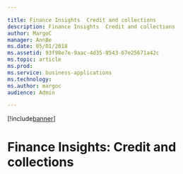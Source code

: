 ```yaml
---

title: Finance Insights  Credit and collections
description: Finance Insights  Credit and collections
author: MargoC
manager: AnnBe
ms.date: 05/01/2018
ms.assetid: 93f98e7e-9aac-4d35-8543-67e25671a42c
ms.topic: article
ms.prod: 
ms.service: business-applications
ms.technology: 
ms.author: margoc
audience: Admin

---
```


[!include[banner](../../../includes/banner.md)]

#  Finance Insights: Credit and collections


